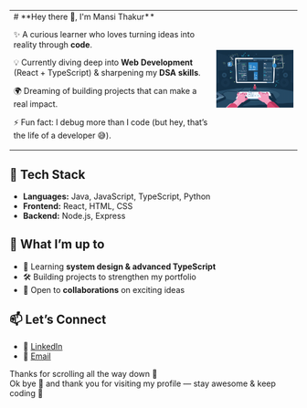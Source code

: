 <div align="center">

<table>
<tr>
<td>
# **Hey there 👋, I'm Mansi Thakur**
<br>

  
✨ A curious learner who loves turning ideas into reality through **code**.

💡 Currently diving deep into **Web Development** (React + TypeScript) & sharpening my **DSA skills**.  

🌍 Dreaming of building projects that can make a real impact.  

⚡ Fun fact: I debug more than I code (but hey, that’s the life of a developer 😅).  

</td>
<td>

<img src="./githubb.png" alt="Banner" width="300"/>

</td>
</tr>
</table>

</div>


## 🚀 Tech Stack
- **Languages:** Java, JavaScript, TypeScript, Python  
- **Frontend:** React, HTML, CSS
- **Backend:** Node.js, Express  


## 🌱 What I’m up to
- 📖 Learning **system design & advanced TypeScript**  
- 🛠️ Building projects to strengthen my portfolio  
- 🤝 Open to **collaborations** on exciting ideas  

## 📫 Let’s Connect 
- 💼 [LinkedIn](www.linkedin.com/in/mansi-thakur-673779289)  
- 📧 [Email](mansithakur18072005@gmail.com)


Thanks for scrolling all the way down 🤍  
Ok bye 👋 and thank you for visiting my profile — stay awesome & keep coding 🚀  
